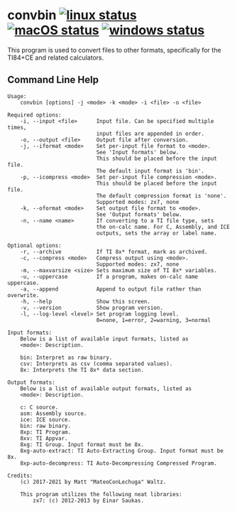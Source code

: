 # convbin [![linux status](https://github.com/mateoconlechuga/convbin/workflows/linux/badge.svg)](https://github.com/mateoconlechuga/convbin/actions?query=workflow%3Alinux) [![macOS status](https://github.com/mateoconlechuga/convbin/workflows/macOS/badge.svg)](https://github.com/mateoconlechuga/convbin/actions?query=workflow%3AmacOS) [![windows status](https://github.com/mateoconlechuga/convbin/workflows/windows/badge.svg)](https://github.com/mateoconlechuga/convbin/actions?query=workflow%3Awindows)

This program is used to convert files to other formats, specifically for the TI84+CE and related calculators.

## Command Line Help

    Usage:
        convbin [options] -j <mode> -k <mode> -i <file> -o <file>

    Required options:
        -i, --input <file>      Input file. Can be specified multiple times,
                                input files are appended in order.
        -o, --output <file>     Output file after conversion.
        -j, --iformat <mode>    Set per-input file format to <mode>.
                                See 'Input formats' below.
                                This should be placed before the input file.
                                The default input format is 'bin'.
        -p, --icompress <mode>  Set per-input file compression <mode>.
                                This should be placed before the input file.
                                The default compression format is 'none'.
                                Supported modes: zx7, none
        -k, --oformat <mode>    Set output file format to <mode>.
                                See 'Output formats' below.
        -n, --name <name>       If converting to a TI file type, sets
                                the on-calc name. For C, Assembly, and ICE
                                outputs, sets the array or label name.

    Optional options:
        -r, --archive           If TI 8x* format, mark as archived.
        -c, --compress <mode>   Compress output using <mode>.
                                Supported modes: zx7, none
        -m, --maxvarsize <size> Sets maximum size of TI 8x* variables.
        -u, --uppercase         If a program, makes on-calc name uppercase.
        -a, --append            Append to output file rather than overwrite.
        -h, --help              Show this screen.
        -v, --version           Show program version.
        -l, --log-level <level> Set program logging level.
                                0=none, 1=error, 2=warning, 3=normal

    Input formats:
        Below is a list of available input formats, listed as
        <mode>: Description.

        bin: Interpret as raw binary.
        csv: Interprets as csv (comma separated values).
        8x: Interprets the TI 8x* data section.

    Output formats:
        Below is a list of available output formats, listed as
        <mode>: Description.

        c: C source.
        asm: Assembly source.
        ice: ICE source.
        bin: raw binary.
        8xp: TI Program.
        8xv: TI Appvar.
        8xg: TI Group. Input format must be 8x.
        8xg-auto-extract: TI Auto-Extracting Group. Input format must be 8x.
        8xp-auto-decompress: TI Auto-Decompressing Compressed Program.

    Credits:
        (c) 2017-2021 by Matt "MateoConLechuga" Waltz.

        This program utilizes the following neat libraries:
            zx7: (c) 2012-2013 by Einar Saukas.
